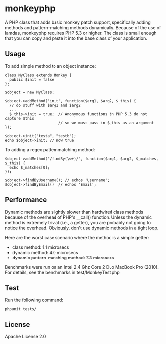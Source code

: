 monkeyphp
=========
A PHP class that adds basic monkey patch support, specifically adding 
methods and pattern-matching methods dynamically. Because of the use of lamdas, 
monkeyphp requires PHP 5.3 or higher. The class is small enough that you can 
copy and paste it into the base class of your application.


Usage
-----
To add simple method to an object instance:

    
    class MyClass extends Monkey {
      public $init = false;
    };
    
    $object = new MyClass;
    
    $object->addMethod('init', function($arg1, $arg2, $_this) {
      // do stuff with $arg1 and $arg2
      ...
      $_this->init = true;  // Anonymous functions in PHP 5.3 do not capture $this
                            // so we must pass in $_this as an argument
    });
    
    $object->init("testa", "testb");
    echo $object->init; // now true
    

To adding a regex patternmatching method:

    
    $object->addMethod("/findBy(\w+)/", function($arg1, $arg2, $_matches, $_this) {
      echo $_matches[0];
    });
    
    $object->findByUsername(); // echos 'Username';
    $object->findByEmail(); // echos 'Email';
    

Performance
-----------
Dynamic methods are slightly slower than hardwired class methods because of the 
overhead of PHP's __call() function. Unless the dynamic method is extremely 
trivial (i.e., a getter), you are probably not going to notice the overhead. 
Obviously, don't use dynamic methods in a tight loop.

Here are the worst case scenario where the method is a simple getter:

- class method: 1.1 microsecs
- dynamic method: 4.0 microsecs
- dynamic pattern-matching method: 7.3 microsecs

Benchmarks were run on an Intel 2.4 Ghz Core 2 Duo MacBook Pro (2010). For details, 
see the benchmarks in test/MonkeyTest.php


Test
----
Run the following command:
    
    phpunit tests/
    

License
-------
Apache License 2.0